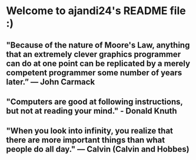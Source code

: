 # Welcome to ajandi24's README file :)

## "Because of the nature of Moore's Law, anything that an extremely clever graphics programmer can do at one point can be replicated by a merely competent programmer some number of years later.” — John Carmack

## "Computers are good at following instructions, but not at reading your mind." - Donald Knuth

## "When you look into infinity, you realize that there are more important things than what people do all day." — Calvin (Calvin and Hobbes)
